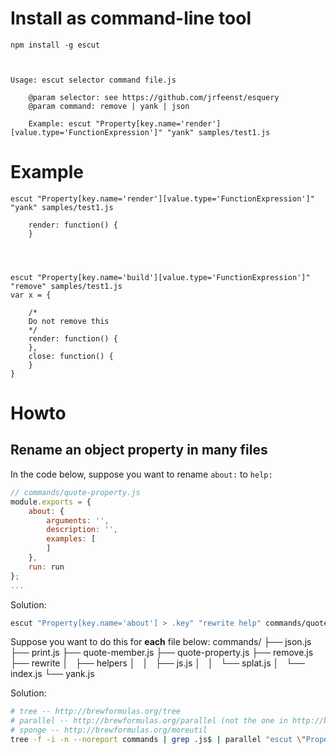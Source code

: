 # Install as command-line tool

    npm install -g escut



    Usage: escut selector command file.js

        @param selector: see https://github.com/jrfeenst/esquery
        @param command: remove | yank | json

        Example: escut "Property[key.name='render'][value.type='FunctionExpression']" "yank" samples/test1.js


# Example


    escut "Property[key.name='render'][value.type='FunctionExpression']" "yank" samples/test1.js

        render: function() {
        }




    escut "Property[key.name='build'][value.type='FunctionExpression']" "remove" samples/test1.js
    var x = {

        /*
        Do not remove this
        */
        render: function() {
        },
        close: function() {
        }
    }


# Howto

## Rename an object property in many files

In the code below, suppose you want to rename `about:` to `help:`
```js
// commands/quote-property.js
module.exports = {
    about: {
        arguments: '',
        description: '',
        examples: [
        ]
    },
    run: run
};
...
```

Solution:
```bash
escut "Property[key.name='about'] > .key" "rewrite help" commands/quote-property.js
```

Suppose you want to do this for **each** file below:
    commands/
    ├── json.js
    ├── print.js
    ├── quote-member.js
    ├── quote-property.js
    ├── remove.js
    ├── rewrite
    │   ├── helpers
    │   │   ├── js.js
    │   │   └── splat.js
    │   └── index.js
    └── yank.js

Solution:
```bash
# tree -- http://brewformulas.org/tree
# parallel -- http://brewformulas.org/parallel (not the one in http://brewformulas.org/moreutil)
# sponge -- http://brewformulas.org/moreutil
tree -f -i -n --noreport commands | grep .js$ | parallel "escut \"Property[key.name='about'] > .key\" \"rewrite help\" {} | sponge {}"
```
